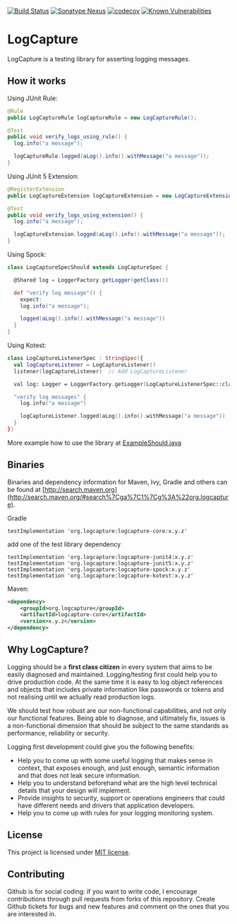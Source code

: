[![Build Status](https://travis-ci.org/jsalinaspolo/logcapture.svg?branch=master)](https://travis-ci.org/jsalinaspolo/logcapture)
[![Sonatype Nexus](https://img.shields.io/nexus/r/org.logcapture/logcapture-core?server=https%3A%2F%2Fs01.oss.sonatype.org)](https://repo1.maven.org/maven2/org/logcapture/)
[![codecov](https://codecov.io/gh/jsalinaspolo/logcapture/branch/master/graph/badge.svg)](https://codecov.io/gh/jsalinaspolo/logcapture)
[![Known Vulnerabilities](https://snyk.io/test/github/jsalinaspolo/logcapture/badge.svg?targetFile=build.gradle)](https://snyk.io/test/github/jsalinaspolo/logcapture?targetFile=build.gradle)

# LogCapture

LogCapture is a testing library for asserting logging messages.
 
## How it works


Using JUnit Rule:

```java
@Rule
public LogCaptureRule logCaptureRule = new LogCaptureRule();

@Test
public void verify_logs_using_rule() {
  log.info("a message");

  logCaptureRule.logged(aLog().info().withMessage("a message"));
}
```

Using JUnit 5 Extension:

```java
@RegisterExtension
public LogCaptureExtension logCaptureExtension = new LogCaptureExtension();

@Test
public void verify_logs_using_extension() {
  log.info("a message");

  logCaptureExtension.logged(aLog().info().withMessage("a message"));
}
```

Using Spock:

```groovy
class LogCaptureSpecShould extends LogCaptureSpec {

  @Shared log = LoggerFactory.getLogger(getClass())

  def "verify log message"() {
    expect:
    log.info("a message");

    logged(aLog().info().withMessage("a message"))
  }
}
```

Using Kotest:

```kotlin
class LogCaptureListenerSpec : StringSpec({
  val logCaptureListener = LogCaptureListener()
  listener(logCaptureListener)  // Add LogCaptureListener

  val log: Logger = LoggerFactory.getLogger(LogCaptureListenerSpec::class.java)

  "verify log messages" {
    log.info("a message")

    logCaptureListener.logged(aLog().info().withMessage("a message"))
  }
})
```

More example how to use the library at [ExampleShould.java](https://github.com/jsalinaspolo/logcapture/blob/main/logcapture-example/src/test/java/org/logcapture/example/ExampleShould.java)

## Binaries

Binaries and dependency information for Maven, Ivy, Gradle and others can be found at [http://search.maven.org](http://search.maven.org/#search%7Cga%7C1%7Cg%3A%22org.logcapture).

Gradle

```
testImplementation 'org.logcapture:logcapture-core:x.y.z'
```

add one of the test library dependency 

```
testImplementation 'org.logcapture:logcapture-junit4:x.y.z'
testImplementation 'org.logcapture:logcapture-junit5:x.y.z'
testImplementation 'org.logcapture:logcapture-spock:x.y.z'
testImplementation 'org.logcapture:logcapture-kotest:x.y.z'
```


Maven:

```xml
<dependency>
    <groupId>org.logcapture</groupId>
    <artifactId>logcapture-core</artifactId>
    <version>x.y.z</version>
</dependency>
```


## Why LogCapture?

Logging should be a **first class citizen** in every system that aims to be easily diagnosed and maintained. Logging/testing first could help 
you to drive production code. At the same time it is easy to log object references and objects that includes private information like passwords or tokens 
and not realising until we actually read production logs.

We should test how robust are our non-functional capabilities, and not only our functional features. Being able to diagnose, 
and ultimately fix, issues is a non-functional dimension that should be subject to the same standards as performance, reliability or security.

Logging first development could give you the following benefits:

* Help you to come up with some useful logging that makes sense in context, that exposes enough, and just enough, semantic 
information and that does not leak secure information.
* Help you to understand beforehand what are the high level technical details that your design will implement.
* Provide insights to security, support or operations engineers that could have different needs and drivers that application developers.
* Help you to come up with rules for your logging monitoring system.

## License

This project is licensed under [MIT license](http://opensource.org/licenses/MIT).

## Contributing

Github is for social coding: if you want to write code, I encourage contributions through pull requests from forks of this repository. 
Create Github tickets for bugs and new features and comment on the ones that you are interested in.
